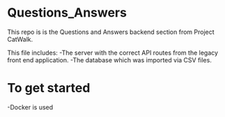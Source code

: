 # Questions_Answers

This repo is is the Questions and Answers backend section from Project CatWalk.

This file includes:
-The server with the correct API routes from the legacy front end application.
-The database which was imported via CSV files.

# To get started

-Docker is used

